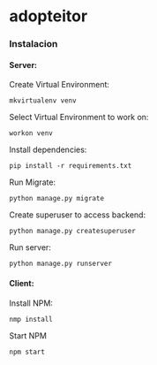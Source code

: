 # adopteitor

### Instalacion

#### Server:

Create Virtual Environment:

    mkvirtualenv venv

Select Virtual Environment to work on:

    workon venv

Install dependencies:

    pip install -r requirements.txt

Run Migrate:

    python manage.py migrate

Create superuser to access backend:

    python manage.py createsuperuser

Run server:

    python manage.py runserver


#### Client:

Install NPM:

    nmp install

Start NPM

    npm start

